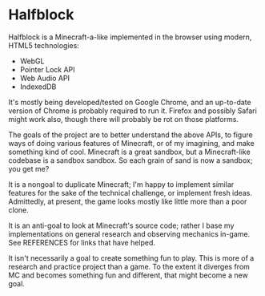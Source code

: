 Halfblock
=========

Halfblock is a Minecraft-a-like implemented in the browser using
modern, HTML5 technologies: 

- WebGL
- Pointer Lock API
- Web Audio API
- IndexedDB

It's mostly being developed/tested on Google Chrome, and an up-to-date
version of Chrome is probably required to run it. Firefox and possibly
Safari might work also, though there will probably be rot on those
platforms.

The goals of the project are to better understand the above APIs, to
figure ways of doing various features of Minecraft, or of my
imagining, and make something kind of cool. Minecraft is a great
sandbox, but a Minecraft-like codebase is a sandbox sandbox. So each
grain of sand is now a sandbox; you get me?

It is a nongoal to duplicate Minecraft; I'm happy to implement similar
features for the sake of the technical challenge, or implement fresh
ideas. Admittedly, at present, the game looks mostly like little more
than a poor clone.

It is an anti-goal to look at Minecraft's source code; rather I base
my implementations on general research and observing mechanics
in-game. See REFERENCES for links that have helped.

It isn't necessarily a goal to create something fun to play. This is
more of a research and practice project than a game. To the extent it
diverges from MC and becomes something fun and different, that might
become a new goal.

